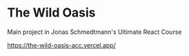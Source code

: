 # The Wild Oasis

Main project in Jonas Schmedtmann's Ultimate React Course

https://the-wild-oasis-acc.vercel.app/
